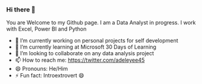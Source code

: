 ### Hi there 👋

You are Welcome to my Github page. I am a Data Analyst in progress. I work with Excel, Power BI and Python


- 🔭 I’m currently working on personal projects for self development
- 🌱 I’m currently learning at Microsoft 30 Days of Learning
- 👯 I’m looking to collaborate on any data analysis project
- 📫 How to reach me: https://twitter.com/adeleyee45
- 😄 Pronouns: He/Him
- ⚡ Fun fact: Introextrovert 😄

